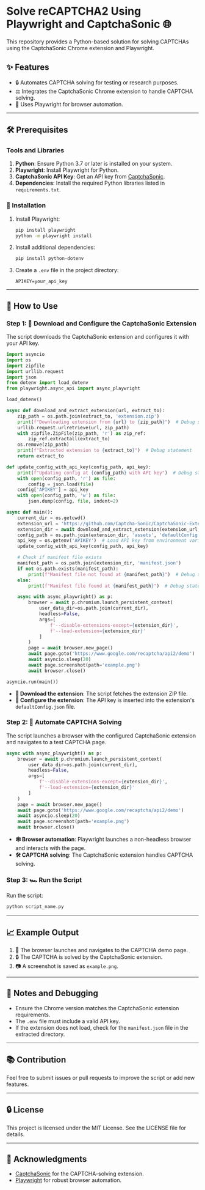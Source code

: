 # Solve reCAPTCHA2 Using Playwright and CaptchaSonic 🌐

This repository provides a Python-based solution for solving CAPTCHAs using the CaptchaSonic Chrome extension and Playwright.

## ✨ Features
- 🔒 Automates CAPTCHA solving for testing or research purposes.
- ⚖️ Integrates the CaptchaSonic Chrome extension to handle CAPTCHA solving.
- 🔗 Uses Playwright for browser automation.

---

## 🛠️ Prerequisites

### Tools and Libraries

1. **Python**: Ensure Python 3.7 or later is installed on your system.
2. **Playwright**: Install Playwright for Python.
3. **CaptchaSonic API Key**: Get an API key from [CaptchaSonic](https://github.com/Captcha-Sonic).
4. **Dependencies**: Install the required Python libraries listed in `requirements.txt`.

### 🔧 Installation

1. Install Playwright:
   ```bash
   pip install playwright
   python -m playwright install
   ```

2. Install additional dependencies:
   ```bash
   pip install python-dotenv
   ```

4. Create a `.env` file in the project directory:
   ```env
   APIKEY=your_api_key
   ```

---

## 🔧 How to Use

### Step 1: 🔄 Download and Configure the CaptchaSonic Extension
The script downloads the CaptchaSonic extension and configures it with your API key.

```python
import asyncio
import os
import zipfile
import urllib.request
import json
from dotenv import load_dotenv
from playwright.async_api import async_playwright

load_dotenv()

async def download_and_extract_extension(url, extract_to):
    zip_path = os.path.join(extract_to, 'extension.zip')
    print(f"Downloading extension from {url} to {zip_path}")  # Debug statement
    urllib.request.urlretrieve(url, zip_path)
    with zipfile.ZipFile(zip_path, 'r') as zip_ref:
        zip_ref.extractall(extract_to)
    os.remove(zip_path)
    print(f"Extracted extension to {extract_to}")  # Debug statement
    return extract_to

def update_config_with_api_key(config_path, api_key):
    print(f"Updating config at {config_path} with API key")  # Debug statement
    with open(config_path, 'r') as file:
        config = json.load(file)
    config['APIKEY'] = api_key
    with open(config_path, 'w') as file:
        json.dump(config, file, indent=2)

async def main():
    current_dir = os.getcwd()
    extension_url = 'https://github.com/Captcha-Sonic/CaptchaSonic-Extension/releases/download/v0.1.3/CaptchaSonic_Chrome_v0.1.3.zip'
    extension_dir = await download_and_extract_extension(extension_url, current_dir)
    config_path = os.path.join(extension_dir, 'assets', 'defaultConfig.json')
    api_key = os.getenv('APIKEY')  # Load API key from environment variable
    update_config_with_api_key(config_path, api_key)

    # Check if manifest file exists
    manifest_path = os.path.join(extension_dir, 'manifest.json')
    if not os.path.exists(manifest_path):
        print(f"Manifest file not found at {manifest_path}")  # Debug statement
    else:
        print(f"Manifest file found at {manifest_path}")  # Debug statement

    async with async_playwright() as p:
        browser = await p.chromium.launch_persistent_context(
            user_data_dir=os.path.join(current_dir),
            headless=False,
            args=[
                f'--disable-extensions-except={extension_dir}',
                f'--load-extension={extension_dir}'
            ]
        )
        page = await browser.new_page()
        await page.goto('https://www.google.com/recaptcha/api2/demo')
        await asyncio.sleep(20)
        await page.screenshot(path='example.png')
        await browser.close()

asyncio.run(main())
```

- **📂 Download the extension**: The script fetches the extension ZIP file.
- **👤 Configure the extension**: The API key is inserted into the extension's `defaultConfig.json` file.

### Step 2: 🔧 Automate CAPTCHA Solving

The script launches a browser with the configured CaptchaSonic extension and navigates to a test CAPTCHA page.

```python
async with async_playwright() as p:
    browser = await p.chromium.launch_persistent_context(
        user_data_dir=os.path.join(current_dir),
        headless=False,
        args=[
            f'--disable-extensions-except={extension_dir}',
            f'--load-extension={extension_dir}'
        ]
    )
    page = await browser.new_page()
    await page.goto('https://www.google.com/recaptcha/api2/demo')
    await asyncio.sleep(20)
    await page.screenshot(path='example.png')
    await browser.close()
```

- **🕸️ Browser automation**: Playwright launches a non-headless browser and interacts with the page.
- **🛠️ CAPTCHA solving**: The CaptchaSonic extension handles CAPTCHA solving.

### Step 3: 🏎️ Run the Script
Run the script:

```bash
python script_name.py
```

---

## 📈 Example Output

1. 🔧 The browser launches and navigates to the CAPTCHA demo page.
2. 🔒 The CAPTCHA is solved by the CaptchaSonic extension.
3. 📷 A screenshot is saved as `example.png`.

---

## 🔧 Notes and Debugging
- Ensure the Chrome version matches the CaptchaSonic extension requirements.
- The `.env` file must include a valid API key.
- If the extension does not load, check for the `manifest.json` file in the extracted directory.

---

## 📚 Contribution
Feel free to submit issues or pull requests to improve the script or add new features.

---

## 🔒 License
This project is licensed under the MIT License. See the LICENSE file for details.

---

## 🙏 Acknowledgments
- [CaptchaSonic](https://github.com/Captcha-Sonic) for the CAPTCHA-solving extension.
- [Playwright](https://playwright.dev/python/) for robust browser automation.

